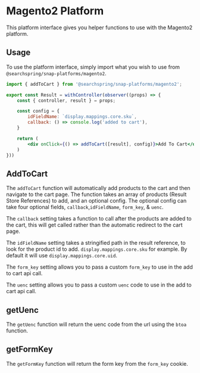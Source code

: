 # Magento2 Platform
This platform interface gives you helper functions to use with the Magento2 platform. 


## Usage 
To use the platform interface, simply import what you wish to use from `@searchspring/snap-platforms/magento2`.

```jsx
import { addToCart } from '@searchspring/snap-platforms/magento2';

export const Result = withController(observer((props) => {
	const { controller, result } = props;

    const config = {
        idFieldName: `display.mappings.core.sku`,
        callback: () => console.log('added to cart'),
    }

    return (
        <div onClick={() => addToCart([result], config)}>Add To Cart</div>
    )
}))
```

## AddToCart
The `addToCart` function will automatically add products to the cart and then navigate to the cart page. The function takes an array of products (Result Store References) to add, and an optional config. The optional config can take four optional fields, `callback`,`idFieldName`, `form_key`, & `uenc`.

The `callback` setting takes a function to call after the products are added to the cart, this will get called rather than the automatic redirect to the cart page. 

The `idFieldName` setting takes a stringified path in the result reference, to look for the product id to add. `display.mappings.core.sku` for example. By default it will use `display.mappings.core.uid`.

The `form_key` setting allows you to pass a custom `form_key` to use in the add to cart api call. 

The `uenc` setting allows you to pass a custom `uenc` code to use in the add to cart api call. 

## getUenc 
The `getUenc` function will return the uenc code from the url using the `btoa` function.

## getFormKey
The `getFormKey` function will return the form key from the `form_key` cookie.